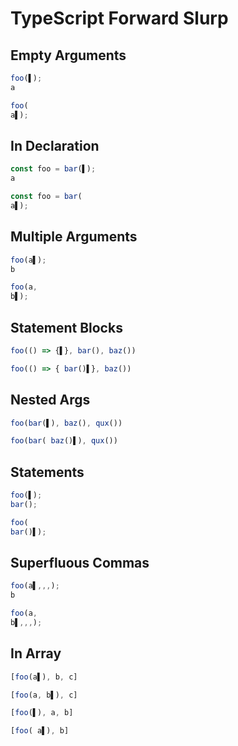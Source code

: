 # TypeScript Forward Slurp
## Empty Arguments
```typescript
foo(▌);
a
```
```typescript
foo(
a▌);
```

## In Declaration
```typescript
const foo = bar(▌);
a
```
```typescript
const foo = bar(
a▌);
```

## Multiple Arguments
```typescript
foo(a▌);
b
```
```typescript
foo(a,
b▌);
```

## Statement Blocks
```typescript
foo(() => {▌}, bar(), baz())
```
```typescript
foo(() => { bar()▌}, baz())
```

## Nested Args
```typescript
foo(bar(▌), baz(), qux())
```
```typescript
foo(bar( baz()▌), qux())
```

## Statements
```typescript
foo(▌);
bar();
```
```typescript
foo(
bar()▌);
```

## Superfluous Commas
```typescript
foo(a▌,,,);
b
```
```typescript
foo(a,
b▌,,,);
```

## In Array
```typescript
[foo(a▌), b, c]
```
```typescript
[foo(a, b▌), c]
```

```typescript
[foo(▌), a, b]
```
```typescript
[foo( a▌), b]
```